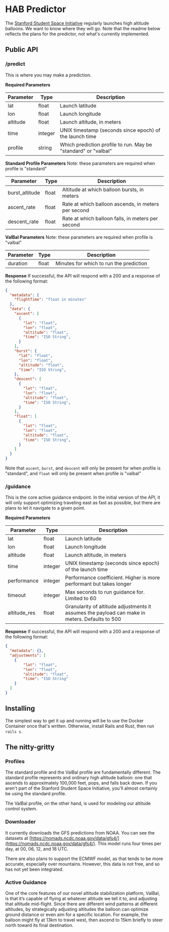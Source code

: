 # HAB Predictor
The [Stanford Student Space Initiative](https://stanfordssi.org) regularly launches high altitude balloons. 
We want to know where they will go. 
Note that the readme below reflects the plans for the predictor, not what's currently implemented.  

## Public API
### /predict
This is where you may make a prediction. 

**Required Parameters**

| Parameter | Type    | Description                                                    |
|-----------|---------|----------------------------------------------------------------|
| lat       | float   | Launch latitude                                                |
| lon       | float   | Launch longitude                                               |
| altitude  | float   | Launch altitude, in meters                                     |
| time      | integer | UNIX timestamp (seconds since epoch) of the launch time        |
| profile   | string  | Which prediction profile to run. May be "standard" or "valbal" |

**Standard Profile Parameters**
Note: these parameters are required when profile is "standard"

| Parameter      | Type  | Description                                         |
|----------------|-------|-----------------------------------------------------|
| burst_altitude | float | Altitude at which balloon bursts, in meters         |
| ascent_rate    | float | Rate at which balloon ascends, in meters per second |
| descent_rate   | float | Rate at which balloon falls, in meters per second   |

**ValBal Parameters**
Note: these parameters are required when profile is "valbal"

| Parameter    | Type  | Description                                         |
|--------------|-------|-----------------------------------------------------|
| duration     | float | Minutes for which to run the prediction             |

**Response**
If successful, the API will respond with a 200 and a response of the following format:

```json
{
  "metadata": {
    "flightTime": "float in minutes"
  },
  "data": {
    "ascent": [
      {
        "lat": "float",
        "lon": "float",
        "altitude": "float",
        "time": "ISO String",
      }
    ],
    "burst": {
      "lat": "float",
      "lon": "float",
      "altitude": "float",
      "time": "ISO String",
    },
    "descent": [
      {
        "lat": "float",
        "lon": "float",
        "altitude": "float",
        "time": "ISO String",
      }
    ],
    "float": [
      {
        "lat": "float",
        "lon": "float",
        "altitude": "float",
        "time": "ISO String",
      }
    ]
  }
}
```
Note that `ascent`, `burst`, and `descent` will only be present for when profile is "standard", and `float` will only be present when profile is "valbal"

### /guidance
This is the core active guidance endpoint. In the initial version of the API, it will only support optimizing traveling east as fast as possible, but there are plans to let it navigate to a given point.  

**Required Parameters**

| Parameter    | Type    | Description                                                         |
|--------------|---------|---------------------------------------------------------------------|
| lat          | float   | Launch latitude                                                     |
| lon          | float   | Launch longitude                                                    |
| altitude     | float   | Launch altitude, in meters                                          |
| time         | integer | UNIX timestamp (seconds since epoch) of the launch time             |
| performance  | integer | Performance coefficient. Higher is more performant but takes longer |
| timeout      | integer | Max seconds to run guidance for. Limited to 60                      |
| altitude_res | float   | Granularity of altitude adjustments it assumes the payload can make in meters. Defaults to 500 |


**Response**
If successful, the API will respond with a 200 and a response of the following format:

```json
{
  "metadata": {},
  "adjustments": [
    {
        "lat": "float",
        "lon": "float",
        "altitude": "float",
        "time": "ISO String"
    }
  ]
}
```

## Installing
The simplest way to get it up and running will be to use the Docker Container once that's written. 
Otherwise, install Rails and Rust, then run `rails s`.  

## The nitty-gritty
### Profiles
The standard profile and the ValBal profile are fundamentally different.
The standard profile represents and ordinary high altitude balloon: one that ascends to approximately 100,000 feet, pops, and falls back down.
If you aren't part of the Stanford Student Space Initiative, you'll almost certainly be using the standard profile.

The ValBal profile, on the other hand, is used for modeling our altitude control system. 

### Downloader
It currently downloads the GFS predictions from NOAA. 
You can see the datasets at [https://nomads.ncdc.noaa.gov/data/gfs4/](https://nomads.ncdc.noaa.gov/data/gfs4/). 
This model runs four times per day, at 00, 06, 12, and 18 UTC.
 
There are also plans to support the ECMWF model, as that tends to be more accurate, especially over mountains.
However, this data is not free, and so has not yet been integrated.

### Active Guidance
One of the core features of our novel altitude stabilization platform, ValBal, is that it’s capable of flying at whatever altitude we tell it to, and adjusting that altitude mid-flight. 
Since there are different wind patterns at different altitudes, by strategically adjusting altitudes the balloon can optimize ground distance or even aim for a specific location. 
For example, the balloon might fly at 13km to travel west, then ascend to 15km briefly to steer north toward its final destination.
